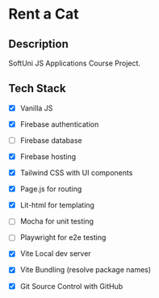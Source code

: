 # Rent a Cat

## Description
SoftUni JS Applications Course Project. 

## Tech Stack
- [x] Vanilla JS
- [x] Firebase authentication
- [ ] Firebase database
- [x] Firebase hosting
- [x] Tailwind CSS with UI components
- [x] Page.js for routing
- [x] Lit-html for templating
- [ ] Mocha for unit testing
- [ ] Playwright for e2e testing
- [x] Vite Local dev server
- [x] Vite Bundling (resolve package names)
- [x] Git Source Control with GitHub

